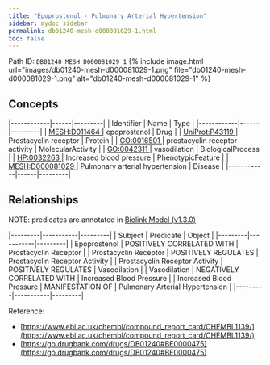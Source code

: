 ```yaml
---
title: "Epoprostenol - Pulmonary Arterial Hypertension"
sidebar: mydoc_sidebar
permalink: db01240-mesh-d000081029-1.html
toc: false 
---
```



Path ID: `DB01240_MESH_D000081029_1`
{% include image.html url="images/db01240-mesh-d000081029-1.png" file="db01240-mesh-d000081029-1.png" alt="db01240-mesh-d000081029-1" %}

## Concepts

|------------|------|---------|
| Identifier | Name | Type    |
|------------|------|---------|
| <a href="https://identifiers.org/MESH:D011464">MESH:D011464 </a> | epoprostenol | Drug |
| <a href="https://identifiers.org/UniProt:P43119">UniProt:P43119 </a> | Prostacyclin receptor | Protein |
| <a href="https://identifiers.org/GO:0016501">GO:0016501 </a> | prostacyclin receptor activity | MolecularActivity |
| <a href="https://identifiers.org/GO:0042311">GO:0042311 </a> | vasodilation | BiologicalProcess |
| <a href="https://identifiers.org/HP:0032263">HP:0032263 </a> | Increased blood pressure | PhenotypicFeature |
| <a href="https://identifiers.org/MESH:D000081029">MESH:D000081029 </a> | Pulmonary arterial hypertension | Disease |
|------------|------|---------|

## Relationships


NOTE: predicates are annotated in <a href="https://github.com/biolink/biolink-model/releases/tag/v1.3.0">Biolink Model (v1.3.0)</a>

|---------|-----------|---------|
| Subject | Predicate | Object  |
|---------|-----------|---------|
| Epoprostenol | POSITIVELY CORRELATED WITH | Prostacyclin Receptor |
| Prostacyclin Receptor | POSITIVELY REGULATES | Prostacyclin Receptor Activity |
| Prostacyclin Receptor Activity | POSITIVELY REGULATES | Vasodilation |
| Vasodilation | NEGATIVELY CORRELATED WITH | Increased Blood Pressure |
| Increased Blood Pressure | MANIFESTATION OF | Pulmonary Arterial Hypertension |
|---------|-----------|---------|

Reference: 
  - [https://www.ebi.ac.uk/chembl/compound_report_card/CHEMBL1139/](https://www.ebi.ac.uk/chembl/compound_report_card/CHEMBL1139/)
  - [https://go.drugbank.com/drugs/DB01240#BE0000475](https://go.drugbank.com/drugs/DB01240#BE0000475)
